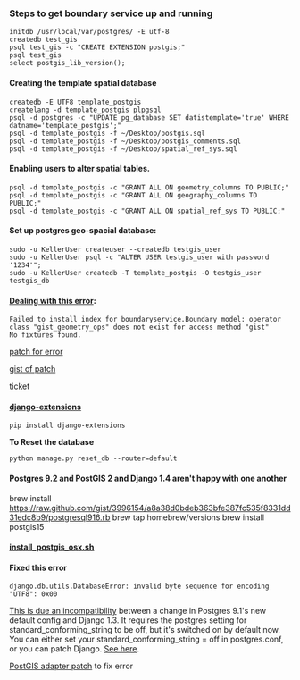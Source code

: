 ### Steps to get boundary service up and running

    initdb /usr/local/var/postgres/ -E utf-8
    createdb test_gis
    psql test_gis -c "CREATE EXTENSION postgis;"
    psql test_gis
    select postgis_lib_version();








#### Creating the template spatial database

	createdb -E UTF8 template_postgis
	createlang -d template_postgis plpgsql
	psql -d postgres -c "UPDATE pg_database SET datistemplate='true' WHERE datname='template_postgis';"
	psql -d template_postgis -f ~/Desktop/postgis.sql
	psql -d template_postgis -f ~/Desktop/postgis_comments.sql
	psql -d template_postgis -f ~/Desktop/spatial_ref_sys.sql

#### Enabling users to alter spatial tables.
	psql -d template_postgis -c "GRANT ALL ON geometry_columns TO PUBLIC;"
	psql -d template_postgis -c "GRANT ALL ON geography_columns TO PUBLIC;"
	psql -d template_postgis -c "GRANT ALL ON spatial_ref_sys TO PUBLIC;"

#### Set up postgres geo-spacial database:
	sudo -u KellerUser createuser --createdb testgis_user
	sudo -u KellerUser psql -c "ALTER USER testgis_user with password '1234'";
	sudo -u KellerUser createdb -T template_postgis -O testgis_user testgis_db

#### [Dealing with this error](http://answers.bitnami.org/questions/5283/geodjango-problems-postgis):

	Failed to install index for boundaryservice.Boundary model: operator class "gist_geometry_ops" does not exist for access method "gist"
	No fixtures found.

[patch for error](https://code.djangoproject.com/attachment/ticket/16455/django-trunk-postgis2-version2.0.patch#L46)

[gist of patch](https://raw.github.com/django/django/92b5341b19e9b35083ee671afc2afb2f252c662d/django/contrib/gis/db/backends/postgis/creation.py)

[ticket](https://code.djangoproject.com/ticket/16455)

#### [django-extensions](http://packages.python.org/django-extensions/command_extensions.html)

	pip install django-extensions

**To Reset the database**

	python manage.py reset_db --router=default

#### Postgres 9.2 and PostGIS 2 and Django 1.4 aren't happy with one another
brew install https://raw.github.com/gist/3996154/a8a38d0bdeb363bfe387fc535f8331dd31edc8b9/postgresql916.rb
brew tap homebrew/versions
brew install postgis15

#### [install_postgis_osx.sh](https://gist.github.com/2429181)

#### Fixed this error
    django.db.utils.DatabaseError: invalid byte sequence for encoding "UTF8": 0x00

[This is due an incompatibility](http://wildfish.com/blog/2011/11/9/installing-postgis-ubuntu/) between a change in Postgres 9.1's new default config and Django 1.3. It requires the postgres setting for standard_conforming_string to be off, but it's switched on by default now. You can either set your standard_conforming_string = off in postgres.conf, or you can patch Django. [See here](https://code.djangoproject.com/ticket/16778).

[PostGIS adapter patch](https://code.djangoproject.com/attachment/ticket/16778/postgis-adapter.patch) to fix error